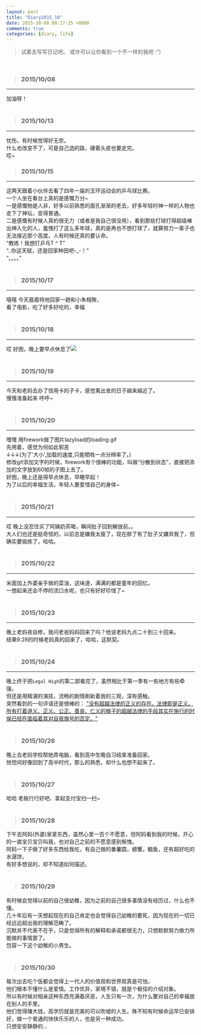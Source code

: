 ```yaml
---
layout: post
title: "Diary2015_10"
date: 2015-10-08 00:17:25 +0800
comments: true
categories: [diary, life]
---
```


> 试着去写写日记吧。 或许可以让你看到一个不一样的我吧 :")  

<!--more-->
<br>   

>### 2015/10/08 ###
----------
加油呀！   
<img class="lazy" data-original="/images/blog/151014_diary/2158.JPG" href="/images/blog/151014_diary/2158.JPG">    
<br>

>### 2015/10/13 ###
----------
忧伤，有时候觉得好无奈。   
什么也改变不了，可是自己选的路，硬着头皮也要走完。    
哎~
<br>

>### 2015/10/15 ###
----------
这两天跟着小伙伴去看了四年一届的玉环运动会的乒乓球比赛。    
一个人坐在看台上真的是感慨万分~     
一是感慨物是人非，好多以前熟悉的面孔渐渐的老去，好多年轻时神一样的人物也走下了神坛，变得普通。    
二是感慨有时候人真的很无力（或者是我自己很没用），看到那些打球打得超级棒出神入化的人，羞愧打了这么多年球，真的是再也不想打球了，就算努力一辈子也无法接近那个高度。人有时候还真的要认命。     
“教练！我想打乒乓T ^ T”    
“..你这天赋，还是回家种田吧-_-！”    
“。。。。”    
<img class="lazy" data-original="/images/blog/151014_diary/2353.JPG">   
<br>

>### 2015/10/17 ###
----------
嘻嘻 今天晨晨特地回家一趟和小朱相聚，    
看了电影，吃了好多好吃的，幸福<i class="fa fa-heartbeat fa-2x"></i>    
<img style="max-height:480px" class="lazy" data-original="/images/blog/151014_diary/2367.JPG">   
<br>

>### 2015/10/18 ###
----------
哎 好困，晚上要早点休息了<img src="http://cm.qzonestyle.gtimg.cn/qzone/em/e175.gif?max_age=2592000">   
<br> 

>### 2015/10/19 ###
----------
今天和老妈去办了信用卡的子卡，感觉离出发的日子越来越近了。    
慢慢准备起来 呼呼~    
<img  style="max-height:320px" class="lazy" data-original="/images/blog/151014_diary/au.png">   
<br> 

>### 2015/10/20 ###
----------
嘿嘿 用firework做了图片lazyload的loading gif    
先用着，感觉为何如此邪恶    
<img  style="max-height:360px" class="lazy" data-original="/images/loading/gif_hehe/loading_480px.gif">   
↓↓↓(为了'大小',加载的速度,只能牺牲一点分辨率了。)    
<img class="lazy" data-original="/images/loading/gif_hehe/result/loading_test_ver2.0.gif">    
修改gif添加文字的时候，firework有个很棒的功能，叫做“分散到状态”，直接把添加的文字放到60帧的子图上去了。    
<img  style="max-height:400px" class="lazy" data-original="/images/blog/151014_diary/process_2.png">    
好困，晚上还是得早点休息，早睡早起！    
为了以后的幸福生活，年轻人要爱惜自己的身体~   
<br> 

>### 2015/10/21 ###
----------
哎 晚上没忍住买了阿姨奶茶喝，瞬间肚子回到解放前。。     
大人们也还是挺奇怪的，以前总是嫌我太瘦了，现在胖了有了肚子又嫌弃我了，但确实要锻炼了，哈哈。     
<img  style="max-height:500px" class="lazy" data-original="/images/blog/151014_diary/aunt.JPG">   
<br> 

>### 2015/10/22 ###
----------
米面加上外婆亲手做的菜油，这味道，满满的都是童年的回忆。   
一想起来还会不停的流口水呢，也只有好好珍惜了~    
<img  style="max-height:400px" class="lazy" data-original="/images/blog/151014_diary/noodle.JPG">   
<br> 

>### 2015/10/23 ###
----------
晚上老妈夜自修，我问老爸妈妈回来了吗？他说老妈九点二十到三十回来。    
结果9:28的时候老妈真的回来了，哈哈，这默契。   
<br> 

>### 2015/10/24 ###
----------
晚上终于把`Legal High`的第二部看完了，虽然相比于第一季有一些地方有些牵强，     
但还是用精湛的演技，流畅的剧情刷新着我的三观，深有感触。   
突然看到的一句评语还是很棒的：
["没有超越法律的正义的存在。法律即是正义。所有打着道义、正义、公正、善良、仁义的幌子的超越法律的手段其实在施行的时侯已经在面临着其对自我旗号的否定。"](http://www.zhihu.com/question/20995916/answer/28314731)
<img  style="max-height:400px" class="lazy" data-original="/images/blog/151014_diary/legalhigh.jpg">   
<br> 

>### 2015/10/26 ###
晚上去老妈学校帮她弄电脑，看到高中生晚自习结束准备回家。     
恍惚间好像回到了高中时代，那么的熟悉，却什么也想不起来了。    
<img  style="max-height:600px" class="lazy" data-original="/images/blog/151014_diary/yczx.JPG">   
<br> 

>### 2015/10/27 ###
哈哈  老板行行好吧、拿起支付宝扫一扫~       
<img  style="max-height:300px" class="lazy" data-original="/images/blog/151014_diary/alipay.jpg">   
<br> 

>### 2015/10/28 ###
下午去阿妈(外婆)家拿东西，虽然心里一百个不愿意，但阿妈看到我的时候，开心的一直宝贝宝贝叫我，也对自己之前的不愿意感到惭愧。    
阿妈一下子做了好多东西给我吃，有自己做的番薯圆，螃蟹，鲳鱼，还有超好吃的水潺饼。    
有好多想说的，却不知道如何描述。   
<img  style="max-height:300px" class="lazy" data-original="/images/blog/151014_diary/grandma1.JPG">
<img  style="max-height:300px" class="lazy" data-original="/images/blog/151014_diary/grandma2.JPG">
<br> 

>### 2015/10/29 ###
有时候会觉得以前的自己很幼稚，因为之前的自己很多事情没有经历过，什么也不懂。    
几十年后有一天想起现在的自己肯定也会觉得自己幼稚的要死，因为现在的一切已经远远超出我的理解范畴了。   
沉默并不代表不在乎，只是觉得所有的解释和承诺都很无力，只想默默努力做力所能做的事情罢了。    
包容一下这个幼稚的小男生。    
<br> 

>### 2015/10/30 ###
每次出去吃个饭都会觉得上一代人的价值观和世界观真是可怕，    
他们根本不懂什么是爱情。工作优异，家境不错，就是个极佳的介绍对象。   
所以有时候对相亲这种东西充满着厌恶，人生只有一次，为什么要对自己的幸福放在别人的手里。        
他们觉得赚大钱，高学历就是完美的可以吹嘘的人生。殊不知有时候命运早已安排好，做一个普通的快快乐乐的人，也是另一种成功。     
只想安安静静的...       
<img  style="max-height:500px" class="lazy" data-original="/images/blog/151014_diary/3brother.JPG">
<br> 
